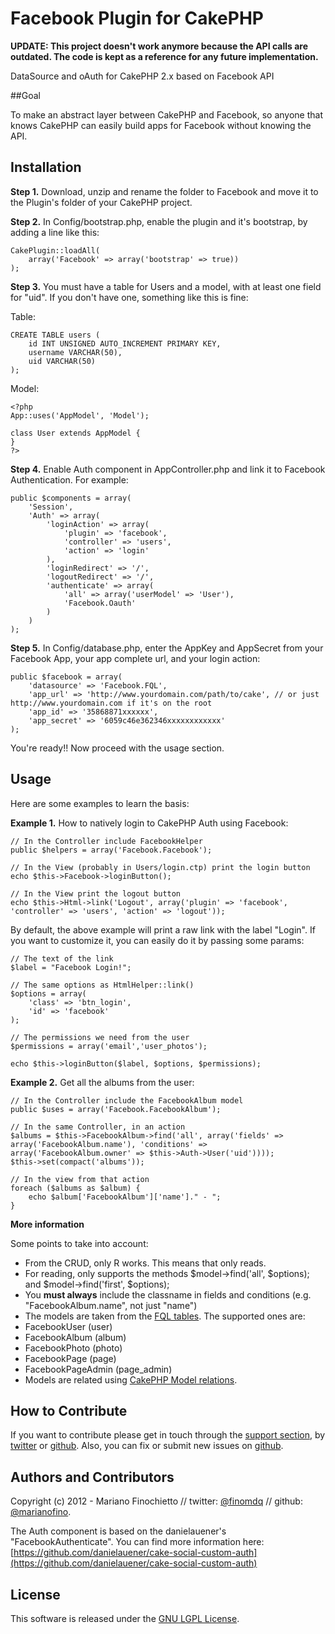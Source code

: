 # Facebook Plugin for CakePHP

**UPDATE: This project doesn't work anymore because the API calls are outdated. The code is kept as a reference for any future implementation.**

DataSource and oAuth for CakePHP 2.x based on Facebook API

##Goal</h3>

To make an abstract layer between CakePHP and Facebook, so anyone that knows CakePHP can easily build apps for Facebook without knowing the API.

## Installation
**Step 1.** Download, unzip and rename the folder to Facebook and move it to the Plugin's folder of your CakePHP project.

**Step 2.** In Config/bootstrap.php, enable the plugin and it's bootstrap, by adding a line like this:

    CakePlugin::loadAll(
        array('Facebook' => array('bootstrap' => true))
    );

**Step 3.** You must have a table for Users and a model, with at least one field for "uid". If you don't have one, something like this is fine:

Table:

    CREATE TABLE users (
        id INT UNSIGNED AUTO_INCREMENT PRIMARY KEY,
        username VARCHAR(50),
        uid VARCHAR(50)
    );

Model:

    <?php
    App::uses('AppModel', 'Model');

    class User extends AppModel {
    }
    ?>

**Step 4.** Enable Auth component in AppController.php and link it to Facebook Authentication. For example:

    public $components = array(
        'Session',
        'Auth' => array(
            'loginAction' => array(
                'plugin' => 'facebook',
                'controller' => 'users',
                'action' => 'login'
            ),
            'loginRedirect' => '/',
            'logoutRedirect' => '/',
            'authenticate' => array(
                'all' => array('userModel' => 'User'),
                'Facebook.Oauth'
            )
        )
    );

**Step 5.** In Config/database.php, enter the AppKey and AppSecret from your Facebook App, your app complete url, and your login action:

    public $facebook = array(
        'datasource' => 'Facebook.FQL',
        'app_url' => 'http://www.yourdomain.com/path/to/cake', // or just http://www.yourdomain.com if it's on the root
        'app_id' => '35868871xxxxxx',
        'app_secret' => '6059c46e362346xxxxxxxxxxxx'
    );

You're ready!! Now proceed with the usage section.

## Usage
Here are some examples to learn the basis:

**Example 1.** How to natively login to CakePHP Auth using Facebook:

    // In the Controller include FacebookHelper
    public $helpers = array('Facebook.Facebook');

    // In the View (probably in Users/login.ctp) print the login button
    echo $this->Facebook->loginButton();

    // In the View print the logout button
    echo $this->Html->link('Logout', array('plugin' => 'facebook', 'controller' => 'users', 'action' => 'logout'));

By default, the above example will print a raw link with the label "Login". If you want to customize it, you can easily do it by passing some params:

    // The text of the link
    $label = "Facebook Login!";

    // The same options as HtmlHelper::link()
    $options = array(
        'class' => 'btn_login',
        'id' => 'facebook'
    );

    // The permissions we need from the user
    $permissions = array('email','user_photos');

    echo $this->loginButton($label, $options, $permissions);

**Example 2.** Get all the albums from the user:

    // In the Controller include the FacebookAlbum model
    public $uses = array('Facebook.FacebookAlbum');
	
    // In the same Controller, in an action
    $albums = $this->FacebookAlbum->find('all', array('fields' => array('FacebookAlbum.name'), 'conditions' => array('FacebookAlbum.owner' => $this->Auth->User('uid'))));
    $this->set(compact('albums'));

    // In the view from that action
    foreach ($albums as $album) {
        echo $album['FacebookAlbum']['name']." - ";
    }
	
**More information**

Some points to take into account:

* From the CRUD, only R works. This means that only reads.
* For reading, only supports the methods $model->find('all', $options); and $model->find('first', $options);
* You **must always** include the classname in fields and conditions (e.g. "FacebookAlbum.name", not just "name")
* The models are taken from the [FQL tables](https://developers.facebook.com/docs/reference/fql/). The supported ones are:
 * FacebookUser (user)
 * FacebookAlbum (album)
 * FacebookPhoto (photo)
 * FacebookPage (page)
 * FacebookPageAdmin (page_admin)
* Models are related using [CakePHP Model relations](http://book.cakephp.org/2.0/en/models/associations-linking-models-together.html).


## How to Contribute
If you want to contribute please get in touch through the [support section](http://marianofino.github.com/Facebook-Plugin-for-CakePHP/#comments), by [twitter](https://twitter.com/finomdq) or [github](https://github.com/marianofino). Also, you can fix or submit new issues on [github](https://github.com/marianofino/Facebook-Plugin-for-CakePHP/issues).

## Authors and Contributors
Copyright (c) 2012 - Mariano Finochietto // twitter: [@finomdq](https://twitter.com/finomdq) // github: [@marianofino](https://github.com/marianofino).

The Auth component is based on the danielauener's "FacebookAuthenticate". You can find more information here: [https://github.com/danielauener/cake-social-custom-auth](https://github.com/danielauener/cake-social-custom-auth)

## License
This software is released under the [GNU LGPL License](http://www.gnu.org/licenses/lgpl-3.0.txt).
